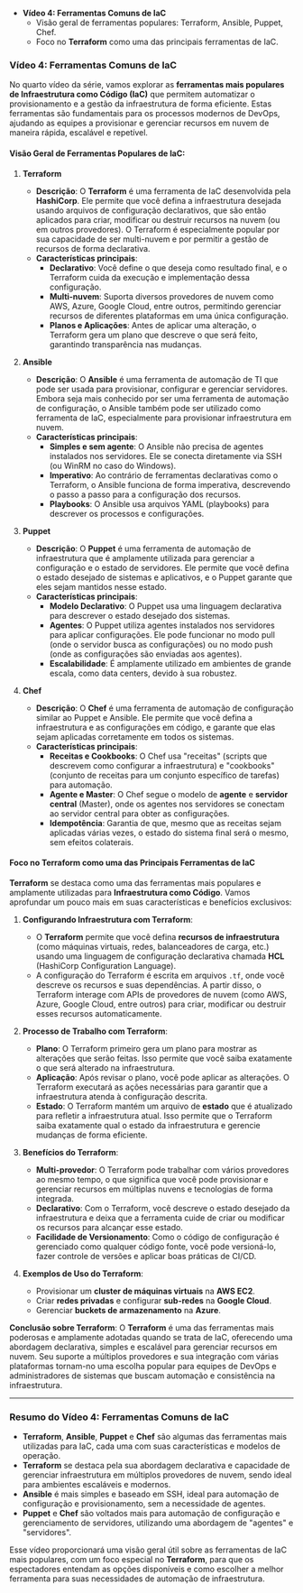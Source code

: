 - **Vídeo 4: Ferramentas Comuns de IaC**
  - Visão geral de ferramentas populares: Terraform, Ansible, Puppet, Chef.
  - Foco no **Terraform** como uma das principais ferramentas de IaC.

### **Vídeo 4: Ferramentas Comuns de IaC**

No quarto vídeo da série, vamos explorar as **ferramentas mais populares de Infraestrutura como Código (IaC)** que permitem automatizar o provisionamento e a gestão da infraestrutura de forma eficiente. Estas ferramentas são fundamentais para os processos modernos de DevOps, ajudando as equipes a provisionar e gerenciar recursos em nuvem de maneira rápida, escalável e repetível.

#### **Visão Geral de Ferramentas Populares de IaC:**

1. **Terraform**
   - **Descrição**: O **Terraform** é uma ferramenta de IaC desenvolvida pela **HashiCorp**. Ele permite que você defina a infraestrutura desejada usando arquivos de configuração declarativos, que são então aplicados para criar, modificar ou destruir recursos na nuvem (ou em outros provedores). O Terraform é especialmente popular por sua capacidade de ser multi-nuvem e por permitir a gestão de recursos de forma declarativa.
   - **Características principais**:
     - **Declarativo**: Você define o que deseja como resultado final, e o Terraform cuida da execução e implementação dessa configuração.
     - **Multi-nuvem**: Suporta diversos provedores de nuvem como AWS, Azure, Google Cloud, entre outros, permitindo gerenciar recursos de diferentes plataformas em uma única configuração.
     - **Planos e Aplicações**: Antes de aplicar uma alteração, o Terraform gera um plano que descreve o que será feito, garantindo transparência nas mudanças.
   
2. **Ansible**
   - **Descrição**: O **Ansible** é uma ferramenta de automação de TI que pode ser usada para provisionar, configurar e gerenciar servidores. Embora seja mais conhecido por ser uma ferramenta de automação de configuração, o Ansible também pode ser utilizado como ferramenta de IaC, especialmente para provisionar infraestrutura em nuvem.
   - **Características principais**:
     - **Simples e sem agente**: O Ansible não precisa de agentes instalados nos servidores. Ele se conecta diretamente via SSH (ou WinRM no caso do Windows).
     - **Imperativo**: Ao contrário de ferramentas declarativas como o Terraform, o Ansible funciona de forma imperativa, descrevendo o passo a passo para a configuração dos recursos.
     - **Playbooks**: O Ansible usa arquivos YAML (playbooks) para descrever os processos e configurações.

3. **Puppet**
   - **Descrição**: O **Puppet** é uma ferramenta de automação de infraestrutura que é amplamente utilizada para gerenciar a configuração e o estado de servidores. Ele permite que você defina o estado desejado de sistemas e aplicativos, e o Puppet garante que eles sejam mantidos nesse estado.
   - **Características principais**:
     - **Modelo Declarativo**: O Puppet usa uma linguagem declarativa para descrever o estado desejado dos sistemas.
     - **Agentes**: O Puppet utiliza agentes instalados nos servidores para aplicar configurações. Ele pode funcionar no modo pull (onde o servidor busca as configurações) ou no modo push (onde as configurações são enviadas aos agentes).
     - **Escalabilidade**: É amplamente utilizado em ambientes de grande escala, como data centers, devido à sua robustez.

4. **Chef**
   - **Descrição**: O **Chef** é uma ferramenta de automação de configuração similar ao Puppet e Ansible. Ele permite que você defina a infraestrutura e as configurações em código, e garante que elas sejam aplicadas corretamente em todos os sistemas.
   - **Características principais**:
     - **Receitas e Cookbooks**: O Chef usa "receitas" (scripts que descrevem como configurar a infraestrutura) e "cookbooks" (conjunto de receitas para um conjunto específico de tarefas) para automação.
     - **Agente e Master**: O Chef segue o modelo de **agente** e **servidor central** (Master), onde os agentes nos servidores se conectam ao servidor central para obter as configurações.
     - **Idempotência**: Garantia de que, mesmo que as receitas sejam aplicadas várias vezes, o estado do sistema final será o mesmo, sem efeitos colaterais.

#### **Foco no Terraform como uma das Principais Ferramentas de IaC**

**Terraform** se destaca como uma das ferramentas mais populares e amplamente utilizadas para **Infraestrutura como Código**. Vamos aprofundar um pouco mais em suas características e benefícios exclusivos:

1. **Configurando Infraestrutura com Terraform**:
   - O **Terraform** permite que você defina **recursos de infraestrutura** (como máquinas virtuais, redes, balanceadores de carga, etc.) usando uma linguagem de configuração declarativa chamada **HCL** (HashiCorp Configuration Language).
   - A configuração do Terraform é escrita em arquivos `.tf`, onde você descreve os recursos e suas dependências. A partir disso, o Terraform interage com APIs de provedores de nuvem (como AWS, Azure, Google Cloud, entre outros) para criar, modificar ou destruir esses recursos automaticamente.

2. **Processo de Trabalho com Terraform**:
   - **Plano**: O Terraform primeiro gera um plano para mostrar as alterações que serão feitas. Isso permite que você saiba exatamente o que será alterado na infraestrutura.
   - **Aplicação**: Após revisar o plano, você pode aplicar as alterações. O Terraform executará as ações necessárias para garantir que a infraestrutura atenda à configuração descrita.
   - **Estado**: O Terraform mantém um arquivo de **estado** que é atualizado para refletir a infraestrutura atual. Isso permite que o Terraform saiba exatamente qual o estado da infraestrutura e gerencie mudanças de forma eficiente.

3. **Benefícios do Terraform**:
   - **Multi-provedor**: O Terraform pode trabalhar com vários provedores ao mesmo tempo, o que significa que você pode provisionar e gerenciar recursos em múltiplas nuvens e tecnologias de forma integrada.
   - **Declarativo**: Com o Terraform, você descreve o estado desejado da infraestrutura e deixa que a ferramenta cuide de criar ou modificar os recursos para alcançar esse estado.
   - **Facilidade de Versionamento**: Como o código de configuração é gerenciado como qualquer código fonte, você pode versioná-lo, fazer controle de versões e aplicar boas práticas de CI/CD.

4. **Exemplos de Uso do Terraform**:
   - Provisionar um **cluster de máquinas virtuais** na **AWS EC2**.
   - Criar **redes privadas** e configurar **sub-redes** na **Google Cloud**.
   - Gerenciar **buckets de armazenamento** na **Azure**.

**Conclusão sobre Terraform**:
O **Terraform** é uma das ferramentas mais poderosas e amplamente adotadas quando se trata de IaC, oferecendo uma abordagem declarativa, simples e escalável para gerenciar recursos em nuvem. Seu suporte a múltiplos provedores e sua integração com várias plataformas tornam-no uma escolha popular para equipes de DevOps e administradores de sistemas que buscam automação e consistência na infraestrutura.

---

### **Resumo do Vídeo 4: Ferramentas Comuns de IaC**

- **Terraform**, **Ansible**, **Puppet** e **Chef** são algumas das ferramentas mais utilizadas para IaC, cada uma com suas características e modelos de operação.
- **Terraform** se destaca pela sua abordagem declarativa e capacidade de gerenciar infraestrutura em múltiplos provedores de nuvem, sendo ideal para ambientes escaláveis e modernos.
- **Ansible** é mais simples e baseado em SSH, ideal para automação de configuração e provisionamento, sem a necessidade de agentes.
- **Puppet** e **Chef** são voltados mais para automação de configuração e gerenciamento de servidores, utilizando uma abordagem de "agentes" e "servidores".

Esse vídeo proporcionará uma visão geral útil sobre as ferramentas de IaC mais populares, com um foco especial no **Terraform**, para que os espectadores entendam as opções disponíveis e como escolher a melhor ferramenta para suas necessidades de automação de infraestrutura.
